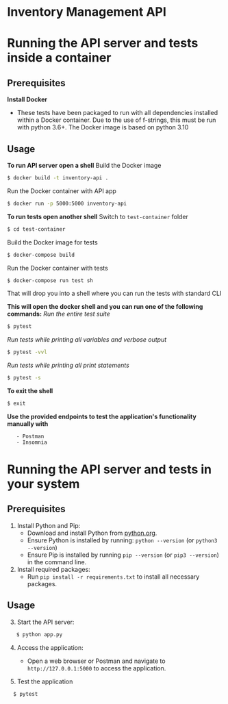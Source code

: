 # Inventory Management API

# Running the API server and tests inside a container

## Prerequisites
**Install Docker**
  - These tests have been packaged to run with all dependencies
    installed within a Docker container. Due to the use of f-strings,
    this must be run with python 3.6+. The Docker image is based on python 3.10

## Usage
**To run API server open a shell**
Build the Docker image
  ```bash
  $ docker build -t inventory-api .
  ```
Run the Docker container with API app
  ```bash
  $ docker run -p 5000:5000 inventory-api
  ```

**To run tests open another shell**
Switch to `test-container` folder
  ```bash
  $ cd test-container
  ```
Build the Docker image for tests
  ```bash
  $ docker-compose build
  ```
Run  the Docker container with tests
  ```bash
  $ docker-compose run test sh
  ```
That will drop you into a shell where you can run the tests with standard CLI

**This will open the docker shell and you can run one of the following commands:**
*Run the entire test suite*
    
  ``` bash
  $ pytest 
  ```

*Run tests while printing all variables and verbose output*

  ``` bash
  $ pytest -vvl
  ```

*Run tests while printing all print statements*

  ``` bash
  $ pytest -s
  ``` 

**To exit the shell**
  ```bash
  $ exit
  ```

**Use the provided endpoints to test the application's functionality manually with**
```
   - Postman
   - Insomnia
``` 

# Running the API server and tests in your system
## Prerequisites
1. Install Python and Pip:
   - Download and install Python from [python.org](https://www.python.org/).
   - Ensure Python is installed by running: `python --version` (or `python3 --version`)
   - Ensure Pip is installed by running `pip --version` (or `pip3 --version`) in the command line.
2. Install required packages:
   - Run `pip install -r requirements.txt` to install all necessary packages.

## Usage   
3. Start the API server:
``` bash
   $ python app.py 
```
4. Access the application:
   - Open a web browser or Postman and navigate to `http://127.0.0.1:5000` to access the application.

5. Test the application
``` bash
  $ pytest 
```
  